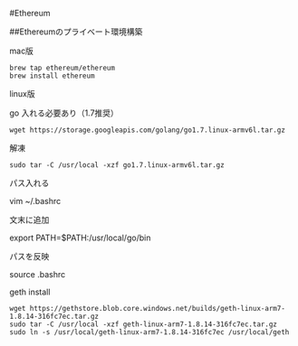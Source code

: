 #Ethereum

##Ethereumのプライベート環境構築

mac版

    brew tap ethereum/ethereum
    brew install ethereum

linux版

go 入れる必要あり（1.7推奨）

    wget https://storage.googleapis.com/golang/go1.7.linux-armv6l.tar.gz
    
解凍

    sudo tar -C /usr/local -xzf go1.7.linux-armv6l.tar.gz
パス入れる

vim ~/.bashrc

文末に追加

export PATH=$PATH:/usr/local/go/bin

パスを反映


source .bashrc

geth install

    wget https://gethstore.blob.core.windows.net/builds/geth-linux-arm7-1.8.14-316fc7ec.tar.gz
    sudo tar -C /usr/local -xzf geth-linux-arm7-1.8.14-316fc7ec.tar.gz
    sudo ln -s /usr/local/geth-linux-arm7-1.8.14-316fc7ec /usr/local/geth
